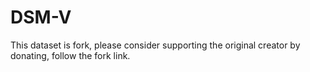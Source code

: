 # DSM-V
This dataset is fork, please consider supporting the original creator by donating, follow the fork link.
